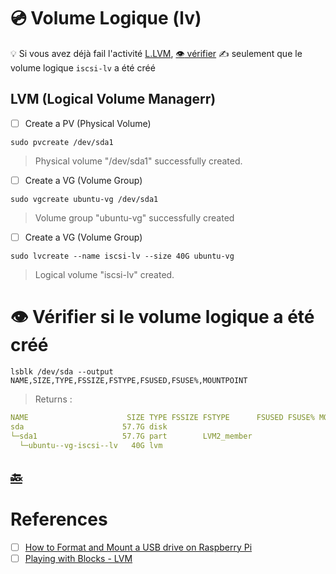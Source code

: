 
# :cd: Volume Logique (lv)

:bulb: Si vous avez déjà fail l'activité [L.LVM](https://github.com/CollegeBoreal/Tutoriels/tree/main/O.OS/1.Linux/L.LVM), [:eye: vérifier](#eye-vérifier-si-le-volume-logique-a-été-créé) :writing_hand: seulement que le volume logique `iscsi-lv` a été créé 



## LVM (Logical Volume Managerr)

- [ ] Create a PV (Physical Volume)

```
sudo pvcreate /dev/sda1
```
> Physical volume "/dev/sda1" successfully created.

- [ ] Create a VG (Volume Group)

```
sudo vgcreate ubuntu-vg /dev/sda1
```
> Volume group "ubuntu-vg" successfully created

- [ ] Create a VG (Volume Group)

```
sudo lvcreate --name iscsi-lv --size 40G ubuntu-vg
```
>  Logical volume "iscsi-lv" created.

# :eye: Vérifier si le volume logique a été créé

```
lsblk /dev/sda --output NAME,SIZE,TYPE,FSSIZE,FSTYPE,FSUSED,FSUSE%,MOUNTPOINT 
```
> Returns :
```yaml
NAME                      SIZE TYPE FSSIZE FSTYPE      FSUSED FSUSE% MOUNTPOINT
sda                      57.7G disk                                  
└─sda1                   57.7G part        LVM2_member               
  └─ubuntu--vg-iscsi--lv   40G lvm        
```

## [:back:](../../#roll_of_paper-le-périphérique-block-device)

# References

- [ ] [How to Format and Mount a USB drive on Raspberry Pi](https://raspberrytips.com/format-mount-usb-drive)
- [ ] [Playing with Blocks - LVM](https://waldorf.waveform.org.uk/2021/playing-with-blocks-lvm.html)
